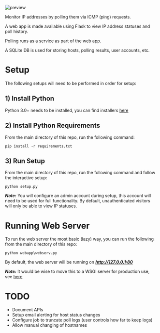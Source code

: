 ![preview](https://i.imgur.com/LjrrYNk.png)

Monitor IP addresses by polling them via ICMP (ping) requests.

A web app is made available using Flask to view IP address statuses and poll history.

Polling runs as a service as part of the web app.

A SQLite DB is used for storing hosts, polling results, user accounts, etc.



# Setup
The following setups will need to be performed in order for setup:

## 1) Install Python
Python 3.0+ needs to be installed, you can find installers [here](https://www.python.org/downloads/)


## 2) Install Python Requirements
From the main directory of this repo, run the following command:

```
pip install -r requirements.txt
```

## 3) Run Setup
From the main directory of this repo, run the following command and follow the interactive setup:

```
python setup.py
```

***Note:*** You will configure an admin account during setup, this account will need to be used for full functionality. By default, unauthenticated visitors will only be able to view IP statuses.

# Running Web Server
To run the web server the most basic (lazy) way, you can run the following from the main directory of this repo:
```
python webapp\webserv.py
```

By default, the web server will be running on ***http://127.0.0.1:80***

***Note:*** It would be wise to move this to a WSGI server for production use, see [here](https://flask.palletsprojects.com/en/1.1.x/deploying/)

# TODO
- Document APIs
- Setup email alerting for host status changes
- Configure job to truncate poll logs (user controls how far to keep logs)
- Allow manual changing of hostnames